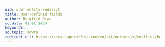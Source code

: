 ```yaml
---
uid: udef-entity-redirect
title: User-defined fields
author: Bergfrid Dias
so.date: 02.01.2024
keywords: 
so.topic: howto
redirect_url: https://docs.superoffice.com/en/api/netserver/entities/howto/custom-objects/index.html
---
```

